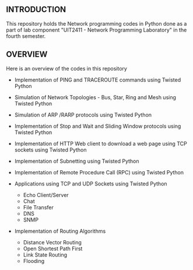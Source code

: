 ## INTRODUCTION

This repository holds the Network programming codes in Python done as a part of lab component "UIT2411 - Network Programming Laboratory" in the fourth semester.

## OVERVIEW

Here is an overview of the codes in this repository

  - Implementation of PING and TRACEROUTE commands using Twisted Python
  - Simulation of Network Topologies - Bus, Star, Ring and Mesh using Twisted Python
  - Simulation of ARP /RARP protocols using Twisted Python
  - Implementation of Stop and Wait and Sliding Window protocols using Twisted Python
  - Implementation of HTTP Web client to download a web page using TCP sockets using Twisted Python
  - Implementation of Subnetting using Twisted Python
  - Implementation of Remote Procedure Call (RPC) using Twisted Python
  - Applications using TCP and UDP Sockets using Twisted Python

    - Echo Client/Server
    - Chat
    - File Transfer 
    - DNS
    - SNMP
  - Implementation of Routing Algorithms
  
    - Distance Vector Routing
    - Open Shortest Path First
    - Link State Routing
    - Flooding